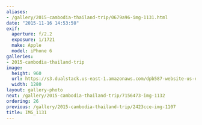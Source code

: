 ```yaml
---
aliases:
- /gallery/2015-cambodia-thailand-trip/0679a96-img-1131.html
date: "2015-11-16 14:53:50"
exif:
  aperture: f/2.2
  exposure: 1/1721
  make: Apple
  model: iPhone 6
galleries:
- 2015-cambodia-thailand-trip
image:
  height: 960
  url: https://s3.dualstack.us-east-1.amazonaws.com/dpb587-website-us-east-1/asset/gallery/2015-cambodia-thailand-trip/0679a96-img-1131~1280.jpg
  width: 1280
layout: gallery-photo
next: /gallery/2015-cambodia-thailand-trip/7156473-img-1132
ordering: 26
previous: /gallery/2015-cambodia-thailand-trip/2423cce-img-1107
title: IMG_1131
---
```

